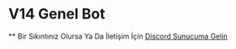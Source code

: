 # V14 Genel Bot
** Bir Sıkıntınız Olursa Ya Da  İletişim İçin [Discord Sunucuma Gelin](https://discord.gg/VaMycaEybT)
